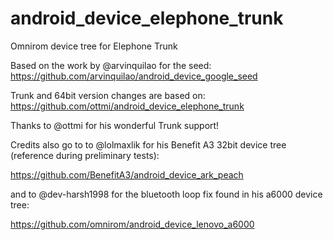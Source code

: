 # android_device_elephone_trunk
Omnirom device tree for Elephone Trunk

Based on the work by @arvinquilao for the seed: https://github.com/arvinquilao/android_device_google_seed

Trunk and 64bit version changes are based on: https://github.com/ottmi/android_device_elephone_trunk

Thanks to @ottmi for his wonderful Trunk support!

Credits also go to to @lolmaxlik for his Benefit A3 32bit device tree (reference during preliminary tests): 

https://github.com/BenefitA3/android_device_ark_peach

and to @dev-harsh1998 for the bluetooth loop fix found in his a6000 device tree:

https://github.com/omnirom/android_device_lenovo_a6000

